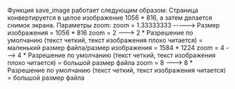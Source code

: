 Функция save_image работает следующим образом:
Страница конвертируется в целое изображение 1056 * 816, а затем делается снимок экрана.
Параметры zoom:
zoom = 1.33333333 -----> Размер изображения = 1056 * 816
zoom = 2 ---> 2 * Разрешение по умолчанию (текст четкий, текст изображения плохо читается) = маленький размер файла/размер изображения = 1584 * 1224
zoom = 4 ---> 4 * Разрешение по умолчанию (текст четкий, текст изображения плохо читается) = большой размер файла
zoom = 8 ---> 8 * Разрешение по умолчанию (текст четкий, текст изображения читается) = большой размер файла